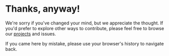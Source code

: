 # Thanks, anyway!

We're sorry if you've changed your mind, but we appreciate the thought. If you'd prefer to explore
other ways to contribute, please feel free to browse our [projects] and issues.

If you came here by mistake, please use your browser's history to navigate back.

[projects]: https://github.com/cdibbs?tab=repositories
